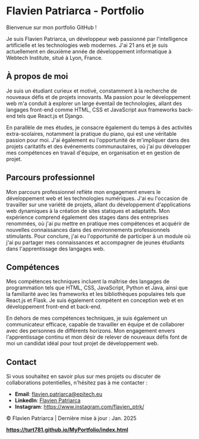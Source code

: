 # Flavien Patriarca - Portfolio

Bienvenue sur mon portfolio GitHub !

Je suis Flavien Patriarca, un développeur web passionné par l'intelligence artificielle et les technologies web modernes. J'ai 21 ans et je suis actuellement en deuxième année de développement informatique à Webtech Institute, situé à Lyon, France.

## À propos de moi

Je suis un étudiant curieux et motivé, constamment à la recherche de nouveaux défis et de projets innovants. Ma passion pour le développement web m'a conduit à explorer un large éventail de technologies, allant des langages front-end comme HTML, CSS et JavaScript aux frameworks back-end tels que React.js et Django.

En parallèle de mes études, je consacre également du temps à des activités extra-scolaires, notamment la pratique du piano, qui est une véritable passion pour moi. J'ai également eu l'opportunité de m'impliquer dans des projets caritatifs et des événements communautaires, où j'ai pu développer mes compétences en travail d'équipe, en organisation et en gestion de projet.

## Parcours professionnel

Mon parcours professionnel reflète mon engagement envers le développement web et les technologies numériques. J'ai eu l'occasion de travailler sur une variété de projets, allant du développement d'applications web dynamiques à la création de sites statiques et adaptatifs. Mon expérience comprend également des stages dans des entreprises renommées, où j'ai pu mettre en pratique mes compétences et acquérir de nouvelles connaissances dans des environnements professionnels stimulants. Pour conclure, j'ai eu l'opportunité de participer à un module où j'ai pu partager mes connaissances et accompagner de jeunes étudiants dans l'apprentissage des langages web.

## Compétences

Mes compétences techniques incluent la maîtrise des langages de programmation tels que HTML, CSS, JavaScript, Python et Java, ainsi que la familiarité avec les frameworks et les bibliothèques populaires tels que React.js et Flask. Je suis également compétent en conception web et en développement front-end et back-end.

En dehors de mes compétences techniques, je suis également un communicateur efficace, capable de travailler en équipe et de collaborer avec des personnes de différents horizons. Mon engagement envers l'apprentissage continu et mon désir de relever de nouveaux défis font de moi un candidat idéal pour tout projet de développement web.

## Contact

Si vous souhaitez en savoir plus sur mes projets ou discuter de collaborations potentielles, n'hésitez pas à me contacter :

- **Email**: <flavien.patriarca@epitech.eu>
- **LinkedIn**: [Flavien Patriarca](https://www.linkedin.com/in/flavien-patriarca/)
- **Instagram**: <https://www.instagram.com/flavien_ptrk/>

© Flavien Patriarca | Dernière mise à jour : Jan. 2025

**<https://turt781.github.io/MyPortfolio/index.html>**
